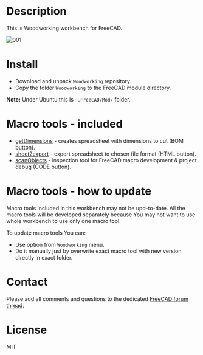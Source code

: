 # Description

This is Woodworking workbench for FreeCAD.

![001](https://raw.githubusercontent.com/dprojects/Woodworking/master/Screenshots/001.png)

# Install

* Download and unpack `Woodworking` repository.
* Copy the folder `Woodworking` to the FreeCAD module directory.

**Note:** Under Ubuntu this is `~.FreeCAD/Mod/` folder.

# Macro tools - included

* [getDimensions](https://github.com/dprojects/getDimensions) - creates spreadsheet with dimensions to cut (BOM button).
* [sheet2export](https://github.com/dprojects/sheet2export) - export spreadsheet to chosen file format (HTML button).
* [scanObjects](https://github.com/dprojects/scanObjects) - inspection tool for FreeCAD macro development & project debug (CODE button).

# Macro tools - how to update

Macro tools included in this workbench may not be upd-to-date. All the macro tools will be developed separately because You may not want to use whole workbench to use only one macro tool.

To update macro tools You can:
* Use option from `Woodworking` menu.
* Do it manually just by overwrite exact macro tool with new version directly in exact folder.

# Contact

Please add all comments and questions to the dedicated [FreeCAD forum thread](https://forum.freecadweb.org/viewtopic.php?f=3&t=8247).

# License

MIT
